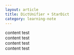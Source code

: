 ```yaml
---
layout: article
title: DictUnifier + StarDict
category: learning-note
---
```


content test <br/>
content test <br/>
content test <br/>
content test <br/>